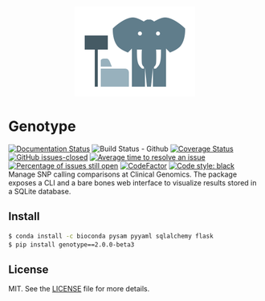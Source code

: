 <p align="center">
  <a href="https://github.com/Clinical-Genomics/genotype">
    <img width="240px" height="180px" src="artwork/icon.png"/>
  </a>
</p>


# Genotype 
[![Documentation Status][readthedocs-img]][readthedocs-url]
![Build Status - Github][gh-actions-badge]
[![Coverage Status][coveralls-image]][coveralls-url]
[![GitHub issues-closed][closed-issues-img]][closed-issues-url]
[![Average time to resolve an issue][ismaintained-resolve-img]][ismaintained-resolve-url]
[![Percentage of issues still open][ismaintained-open-rate-img]][ismaintained-open-rate-url]
[![CodeFactor][codefactor-badge]][codefactor-url]
[![Code style: black][black-image]][black-url]
Manage SNP calling comparisons at Clinical Genomics. The package exposes a CLI and a bare bones web interface to visualize results stored in a SQLite database.

## Install

```bash
$ conda install -c bioconda pysam pyyaml sqlalchemy flask
$ pip install genotype==2.0.0-beta3
```

## License
MIT. See the [LICENSE](LICENSE) file for more details.



[readthedocs-url]: https://readthedocs.org/projects/genotype/?badge=latest
[readthedocs-img]: https://readthedocs.org/projects/genotype/badge/?version=latest

[gh-actions-badge]: https://github.com/Clinical-Genomics/genotype/workflows/Tests%20and%20Coverage/badge.svg
[closed-issues-img]: https://img.shields.io/github/issues-closed/Clinical-Genomics/genotype.svg
[closed-issues-url]: https://GitHub.com/Clinical-Genomics/genotype/issues?q=is%3Aissue+is%3Aclosed
[ismaintained-resolve-img]: http://isitmaintained.com/badge/resolution/Clinical-Genomics/genotype.svg
[ismaintained-resolve-url]: http://isitmaintained.com/project/Clinical-Genomics/genotype
[ismaintained-open-rate-img]: http://isitmaintained.com/badge/open/Clinical-Genomics/genotype.svg
[ismaintained-open-rate-url]: http://isitmaintained.com/project/Clinical-Genomics/genotype
[codefactor-badge]: https://www.codefactor.io/repository/github/clinical-genomics/genotype/badge
[codefactor-url]: https://www.codefactor.io/repository/github/clinical-genomics/genotype
[black-image]: https://img.shields.io/badge/code%20style-black-000000.svg
[black-url]: https://github.com/psf/black

[coveralls-url]: https://coveralls.io/github/Clinical-Genomics/genotype
[coveralls-image]: https://coveralls.io/repos/github/Clinical-Genomics/genotype/badge.svg?branch=master
